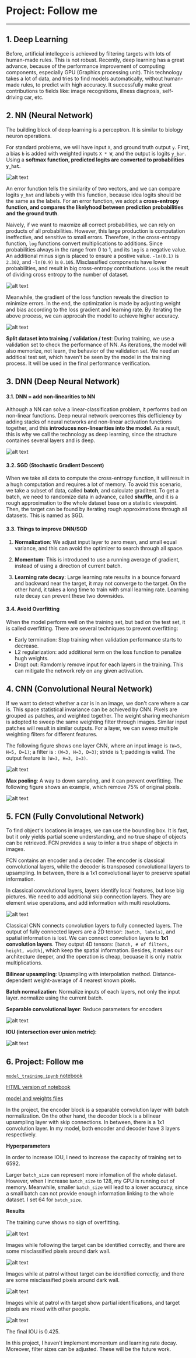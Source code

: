 # Project: Follow me

[nn-softmax]: ./writeup-material/nn-softmax.png
[nn-ce]: ./writeup-material/nn-ce.png
[nn-gradient-opt]: ./writeup-material/nn-gradient-opt.png
[dnn]: ./writeup-material/dnn.png
[cnn]: ./writeup-material/cnn.jpg
[cnn-max-pool]: ./writeup-material/cnn-max-pool.png
[fcn]: ./writeup-material/fcn.png
[fcn-separable]: ./writeup-material/fcn-separable.png
[fcn-iou]: ./writeup-material/fcn-iou.png
[train]: ./writeup-material/train.png
[follow_target]: ./writeup-material/follow_target.png
[with_target]: ./writeup-material/with_target.png
[without_target]: ./writeup-material/without_target.png

---

## 1. Deep Learning

Before, artificial intellegce is achieved by filtering targets with lots of human-made rules. This is not robust. Recently, deep learning has a great advance, because of the performance improvement of computing components, especially GPU (Graphics processing unit). This technology takes a lot of data, and tries to find models automatically, without human-made rules, to predict with high accuracy. It successfully make great contributions to fields like: image recognitions, illness diagnosis, self-driving car, etc.


## 2. NN (Neural Network)

The building block of deep learning is a perceptron. It is similar to biology neuron operations.

For standard problems, we will have input `X`, and ground truth output `y`. First, a bias `b` is added with weighted inputs `X * W`, and the output is logits `y_bar`. Using a __softmax function, predicted logits are converted to probabilities `y_hat`__. 

![alt text][nn-softmax]

An error function tells the similarity of two vectors, and we can compare logits `y_hat` and labels `y` with this function, because idea logits should be the same as the labels. For an error function, we adopt a __cross-entropy function, and compares the likelyhood between prediction probabilities and the ground truth__. 

Naively, if we want to maxmize all correct probabilities, we can rely on products of all probabilities. However, this large production is computation ineffective, and sensitive to small errors. Therefore, in the cross-entropy function, `log` functions convert multiplications to additions. Since probabilities always in the range from 0 to 1, and its `log` is a negative value. An additional minus sign is placed to ensure a postive value. `-ln(0.1)` is `2.302`, and `-ln(0.9)` is `0.105`. Misclassified components have lower probabilities, and result in big cross-entropy contributions. `Loss` is the result of dividing cross entropy to the number of dataset.

![alt text][nn-ce]

 Meanwhile, the gradient of the loss function reveals the direction to minimize errors. In the end, the optimization is made by adjusting weight and bias according to the loss gradient and learning rate. By iterating the above process, we can approcah the model to achieve higher accuracy.

![alt text][nn-gradient-opt]

__Split dataset into training / validation / test__: During training, we use a validation set to check the performance of NN. As iterations, the model will also memorize, not learn, the behavior of the validation set. We need an additioal test set, which haven't be seen by the model in the training process. It will be used in the final performance verification.


## 3. DNN (Deep Neural Network)

#### 3.1. DNN = add non-linearities to NN

Although a NN can solve a linear-classification problem, it performs bad on non-linear functions. Deep neural network overcomes this defficiency by adding stacks of neural networks and non-linear activation functions together, and this __introduces non-linearities into the model__. As a result, this is why we call the technology as deep learning, since the structure containes several layers and is deep.

![alt text][dnn]


#### 3.2. SGD (Stochastic Gradient Descent)

When we take all data to compute the cross-entropy function, it will result in a hugh computation and requires a lot of memory. To avoid this scenario, we take a subset of data, called __batch__, and calculate graditent. To get a batch, we need to randomize data in advance, called __shuffle__, and it is a rough approximation to the whole dataset base on a statistic viewpoint. Then, the target can be found by iterating rough approximations through all datasets. This is named as SGD.


#### 3.3. Things to improve DNN/SGD

1. __Normalization__: We adjust input layer to zero mean, and small equal variance, and this can avoid the optimizer to search through all space.  

2. __Momentum__: This is introduced to use a running average of gradient, instead of using a direction of current batch.

3. __Learning rate decay__: Large learning rate results in a bounce forward and backward near the target, it may not converge to the target. On the other hand, it takes a long time to train with small learning rate. Learning rate decay can prevent these two downsides.


#### 3.4. Avoid Overfitting

When the model perform well on the training set, but bad on the test set, it is called overfitting. There are several techniques to prevent overfitting: 

- Early termination: Stop training when validation performance starts to decrease.
- L2 regularization: add additional term on the loss function to penalize hugh weights.
- Dropt out: Ramdomly remove input for each layers in the training. This can mitigate the network rely on any given activation.


## 4. CNN (Convolutional Neural Network)

If we want to detect whether a car is in an image, we don't care where a car is. This space statistical invariance can be achieved by CNN. Pixels are grouped as patches, and weighted together. The weight sharing mechanism is adopted to sweep the same weighting filter through images. Similar input patches will result in similar outputs. For a layer, we can sweep multiple weighting filters for different features. 

The following figure shows one layer CNN, where an input image is `(W=5, H=5, D=1)`; a filter is : `(W=3, H=3, D=3)`; stride is 1; padding is valid. The output feature is `(W=3, H=3, D=3)`.

![alt text][cnn]


__Max pooling__: A way to down sampling, and it can prevent overfitting. The following figure shows an example, which remove 75% of original pixels.

![alt text][cnn-max-pool]


## 5. FCN (Fully Convolutional Network)

To find object's locations in images, we can use the bounding box. It is fast, but it only yields partial scene understanding, and no true shape of objects can be retrieved. FCN provides a way to infer a true shape of objects in images. 

FCN contains an encoder and a decoder. The encoder is classical convolutional layers, while the decoder is transposed convolutional layers to upsampling. In between, there is a 1x1 convolutional layer to preserve spatial information.

In classical convolutional layers, layers identify local features, but lose big pictures. We need to add additional skip connection layers. They are element wise operations, and add information with multi resolutions.

![alt text][fcn]

Classical CNN connects convolution layers to fully connected layers. The output of fully connected layers are a 2D tensor: `[batch, labels]`, and spatial information is lost. We can connect convolution layers to __1x1 convolution layers__. They output 4D tensors: `[batch, # of filters, height, width]`, which keep the spatial information. Besides, it makes our architecture deeper, and the operation is cheap, becuase it is only matrix multiplications.

__Bilinear upsampling__: Upsampling with interpolation method. Distance-dependent weight-average of 4 nearest known pixels.

__Batch normalization__: Normalize inputs of each layers, not only the input layer. normalize using the current batch.

__Separable convolutional layer__: Reduce parameters for encoders

![alt text][fcn-separable]

__IOU (intersection over union metric):__

![alt text][fcn-iou]


## 6. Project: Follow me

[`model_training.ipynb` notebook](https://github.com/JasonYCHuang/RoboND-DeepLearning-Project/blob/master/result/model_training.ipynb)

[HTML version of notebook](https://github.com/JasonYCHuang/RoboND-DeepLearning-Project/blob/master/result/model_training.html)

[model and weights files](https://github.com/JasonYCHuang/RoboND-DeepLearning-Project/tree/master/result/model)

In the project, the encoder block is a separable convolution layer with batch normalization. On the other hand, the decoder block is a bilinear upsampling layer with skip connections. In between, there is a 1x1 convolution layer. In my model, both encoder and decoder have 3 layers respectively.

__Hyperparameters__ 

In order to increase IOU, I need to increase the capacity of training set to 6592. 

Larger `batch_size` can represent more infomation of the whole dataset. However, when I increase `batch_size` to 128, my GPU is running out of memory. Meanwhile, smaller `batch_size` will lead to a lower accuracy, since a small batch can not provide enough information linking to the whole dataset. I set 64 for `batch_size`.

__Results__ 

The training curve shows no sign of overfitting.

![alt text][train]

Images while following the target can be identified correctly, and there are some misclassified pixels around dark wall.

![alt text][follow_target]

Images while at patrol without target can be identified correctly, and there are some misclassified pixels around dark wall.

![alt text][without_target]

Images while at patrol with target show partial identifications, and target pixels are mixed with other people.

![alt text][with_target]

The final IOU is 0.425. 

In this project, I haven't implement momentum and learning rate decay. Moreover, filter sizes can be adjusted. These will be the future work.



